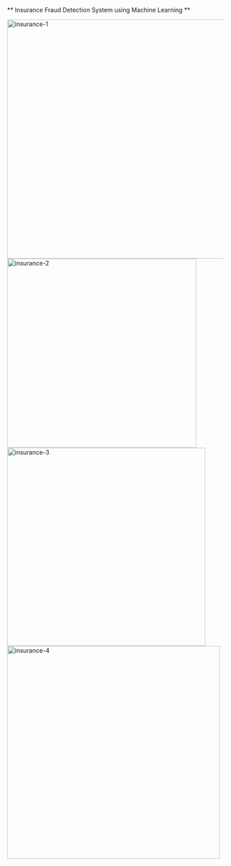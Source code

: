 ** Insurance Fraud Detection System using Machine Learning  **

<img width="556" alt="insurance-1" src="https://github.com/19N01A05A0/IFDS/assets/98584553/e5b4e9da-884f-489d-a889-074b2c90b27c">
<img width="440" alt="insurance-2" src="https://github.com/19N01A05A0/IFDS/assets/98584553/b04e5eb0-fcc7-47f3-a79a-458c504c1669">
<img width="461" alt="insurance-3" src="https://github.com/19N01A05A0/IFDS/assets/98584553/88edac7e-fd7e-4fdb-9a88-29b770d36820">
<img width="495" alt="insurance-4" src="https://github.com/19N01A05A0/IFDS/assets/98584553/77b55438-f677-4fbf-9b13-6347595d7e94">
